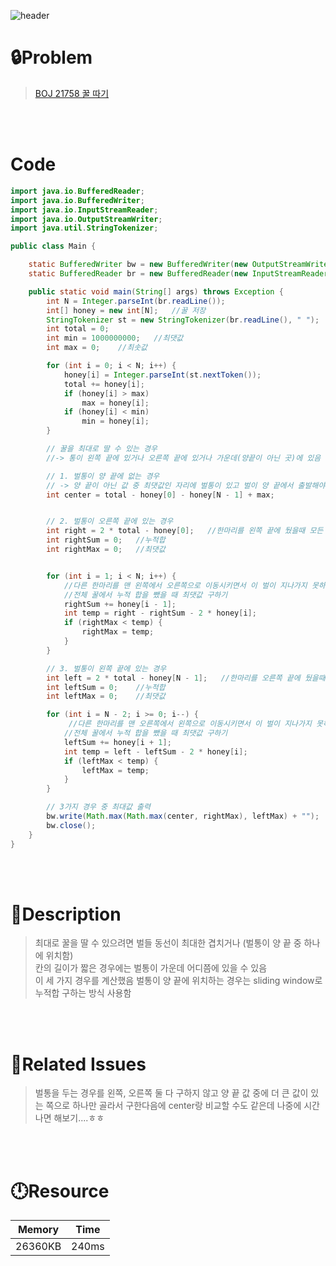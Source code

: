 ![header](https://capsule-render.vercel.app/api?type=waving&height=200&color=0:B2E6FF,100:FFB2D6&text=BOJ%2021758&fontColor=FFFFFF&fontAlign=80&fontAlignY=35&fontSize=50)

# **🔒Problem**

> [BOJ 21758 꿀 따기](https://www.acmicpc.net/problem/21758)

<br>
<br>

# **Code**

```java
import java.io.BufferedReader;
import java.io.BufferedWriter;
import java.io.InputStreamReader;
import java.io.OutputStreamWriter;
import java.util.StringTokenizer;

public class Main {

	static BufferedWriter bw = new BufferedWriter(new OutputStreamWriter(System.out));
	static BufferedReader br = new BufferedReader(new InputStreamReader(System.in));

	public static void main(String[] args) throws Exception {
		int N = Integer.parseInt(br.readLine());
		int[] honey = new int[N];   //꿀 저장
		StringTokenizer st = new StringTokenizer(br.readLine(), " ");
		int total = 0;
		int min = 1000000000;   //최댓값
		int max = 0;    //최솟값

		for (int i = 0; i < N; i++) {
			honey[i] = Integer.parseInt(st.nextToken());
			total += honey[i];
			if (honey[i] > max)
				max = honey[i];
			if (honey[i] < min)
				min = honey[i];
		}

        // 꿀을 최대로 딸 수 있는 경우
        //-> 통이 왼쪽 끝에 있거나 오른쪽 끝에 있거나 가운데(양끝이 아닌 곳)에 있음

        // 1. 벌통이 양 끝에 없는 경우
        // -> 양 끝이 아닌 값 중 최댓값인 자리에 벌통이 있고 벌이 양 끝에서 출발해야 가장 많은 꿀을 딸 수 있음
		int center = total - honey[0] - honey[N - 1] + max;


        // 2. 벌통이 오른쪽 끝에 있는 경우
		int right = 2 * total - honey[0];   //한마리를 왼쪽 끝에 뒀을때 모든 꿀의 합
		int rightSum = 0;   //누적합
		int rightMax = 0;   //최댓값


		for (int i = 1; i < N; i++) {
            //다른 한마리를 맨 왼쪽에서 오른쪽으로 이동시키면서 이 벌이 지나가지 못하는 꿀들을 누적하여 합함
            //전체 꿀에서 누적 합을 뺐을 때 최댓값 구하기
			rightSum += honey[i - 1];
			int temp = right - rightSum - 2 * honey[i];
			if (rightMax < temp) {
				rightMax = temp;
			}
		}

        // 3. 벌통이 왼쪽 끝에 있는 경우
		int left = 2 * total - honey[N - 1];   //한마리를 오른쪽 끝에 뒀을때 모든 꿀의 합
		int leftSum = 0;    //누적합
		int leftMax = 0;    //최댓값

		for (int i = N - 2; i >= 0; i--) {
             //다른 한마리를 맨 오른쪽에서 왼쪽으로 이동시키면서 이 벌이 지나가지 못하는 꿀들을 누적하여 합함
            //전체 꿀에서 누적 합을 뺐을 때 최댓값 구하기
			leftSum += honey[i + 1];
			int temp = left - leftSum - 2 * honey[i];
			if (leftMax < temp) {
				leftMax = temp;
			}
		}

        // 3가지 경우 중 최대값 출력
		bw.write(Math.max(Math.max(center, rightMax), leftMax) + "");
		bw.close();
	}
}

```

<br>
<br>

# **🔑Description**

> 최대로 꿀을 딸 수 있으려면 벌들 동선이 최대한 겹치거나 (벌통이 양 끝 중 하나에 위치함)\
> 칸의 길이가 짧은 경우에는 벌통이 가운데 어디쯤에 있을 수 있음\
> 이 세 가지 경우를 계산했음 벌통이 양 끝에 위치하는 경우는 sliding window로 누적합 구하는 방식 사용함

<br>
<br>

# **📑Related Issues**

> 벌통을 두는 경우를 왼쪽, 오른쪽 둘 다 구하지 않고 양 끝 값 중에 더 큰 값이 있는 쪽으로 하나만 골라서 구한다음에 center랑 비교할 수도 같은데 나중에 시간나면 해보기....ㅎㅎ

<br>
<br>

# **🕛Resource**

| Memory  | Time  |
| ------- | ----- |
| 26360KB | 240ms |
